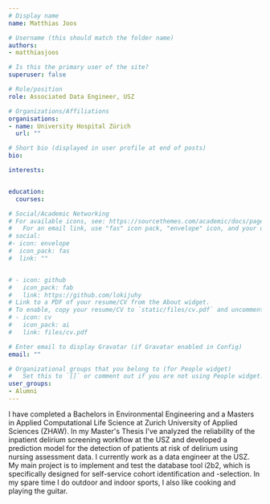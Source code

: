 ```yaml
---
# Display name
name: Matthias Joos

# Username (this should match the folder name)
authors:
- matthiasjoos

# Is this the primary user of the site?
superuser: false

# Role/position
role: Associated Data Engineer, USZ

# Organizations/Affiliations
organisations:
- name: University Hospital Zürich
  url: ""

# Short bio (displayed in user profile at end of posts)
bio: 

interests: 


education:
  courses:

# Social/Academic Networking
# For available icons, see: https://sourcethemes.com/academic/docs/page-builder/#icons
#   For an email link, use "fas" icon pack, "envelope" icon, and your uzh email up to before the '@'.
# social:
#- icon: envelope
#  icon_pack: fas
#  link: ""


# - icon: github
#   icon_pack: fab
#   link: https://github.com/lokijuhy
# Link to a PDF of your resume/CV from the About widget.
# To enable, copy your resume/CV to `static/files/cv.pdf` and uncomment the lines below.
# - icon: cv
#   icon_pack: ai
#   link: files/cv.pdf

# Enter email to display Gravatar (if Gravatar enabled in Config)
email: ""

# Organizational groups that you belong to (for People widget)
#   Set this to `[]` or comment out if you are not using People widget.
user_groups:
- Alumni
---
```


I have completed a Bachelors in Environmental Engineering and a Masters in Applied Computational Life Science at Zurich University of Applied Sciences (ZHAW). In my Master's Thesis I’ve analyzed the reliability of the inpatient delirium screening workflow at the USZ and developed a prediction model for the detection of patients at risk of delirium using nursing assessment data. I currently work as a data engineer at the USZ. My main project is to implement and test the database tool i2b2, which is specifically designed for self-service cohort identification and -selection. In my spare time I do outdoor and indoor sports, I also like cooking and playing the guitar.
